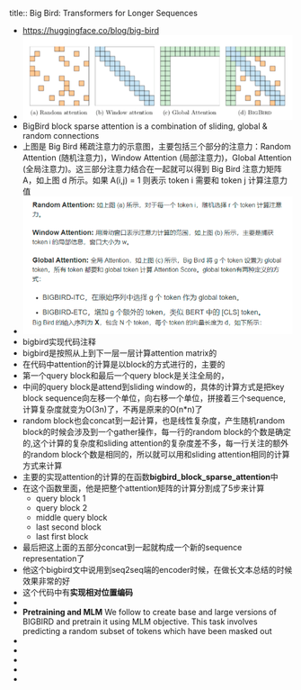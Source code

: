 title:: Big Bird: Transformers for Longer Sequences

- https://huggingface.co/blog/big-bird
- ![image.png](../assets/image_1644655190470_0.png)
- BigBird block sparse attention is a combination of sliding, global & random connections
- 上图是 Big Bird 稀疏注意力的示意图，主要包括三个部分的注意力：Random Attention (随机注意力)，Window Attention (局部注意力)，Global Attention (全局注意力)。这三部分注意力结合在一起就可以得到 Big Bird 注意力矩阵 A，如上图 d 所示。如果 A(i,j) = 1 则表示 token i 需要和 token j 计算注意力值
- ![image.png](../assets/image_1653010363912_0.png)
- bigbird实现代码注释
- bigbird是按照从上到下一层一层计算attention matrix的
- 在代码中attention的计算是以block的方式进行的，主要的
- 第一个query block和最后一个query block是关注全局的，
- 中间的query block是attend到sliding window的，具体的计算方式是把key block sequence向左移一个单位，向右移一个单位，拼接着三个sequence,计算复杂度就变为O(3n)了，不再是原来的O(n*n)了
- random block也会concat到一起计算，也是线性复杂度，产生随机random block的时候会涉及到一个gather操作，每一行的random block的个数是确定的,这个计算的复杂度和sliding attention的复杂度差不多，每一行关注的额外的random block个数是相同的，所以就可以用和sliding attention相同的计算方式来计算
- 主要的实现attention的计算的在函数**bigbird_block_sparse_attention**中
- 在这个函数里面，他是把整个attention矩阵的计算分割成了5步来计算
	- query block 1
	- query block 2
	- middle query block
	- last second block
	- last first block
- 最后把这上面的五部分concat到一起就构成一个新的sequence representation了
- 他这个bigbird文中说用到seq2seq端的encoder时候，在做长文本总结的时候效果非常的好
- 这个代码中有**实现相对位置编码**
-
- **Pretraining and MLM** We follow to create base and large versions of BIGBIRD and
  pretrain it using MLM objective. This task involves predicting a random subset of tokens which have been masked out
-
-
-
-
-